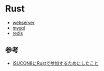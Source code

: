 # Rust

- [webserver](./webserver.md)
- [mysql](./mysql.md)
- [redis](./redis.md)

## 参考

- [ISUCON8にRustで参加するためにしたこと](https://qnighy.hatenablog.com/entry/2018/09/16/234620)
